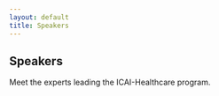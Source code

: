 ```yaml
---
layout: default
title: Speakers
---
```


<div class="content">
    <h2>Speakers</h2>
    <p>Meet the experts leading the ICAI-Healthcare program.</p>
</div>
